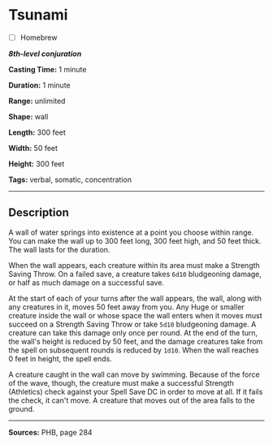 # Tsunami

- [ ] Homebrew

***8th-level conjuration***

**Casting Time:** 1 minute

**Duration:** 1 minute

**Range:** unlimited

**Shape:** wall

**Length:** 300 feet

**Width:** 50 feet

**Height:** 300 feet

**Tags:** verbal, somatic, concentration

---

## Description
A wall of water springs into existence at a point you choose within range.
You can make the wall up to 300 feet long, 300 feet high, and 50 feet thick.
The wall lasts for the duration.

When the wall appears, each creature within its area must make a Strength Saving Throw.
On a failed save, a creature takes `6d10` bludgeoning damage, or half as much damage on a successful save.

At the start of each of your turns after the wall appears, the wall, along with any creatures in it, moves 50 feet away from you.
Any Huge or smaller creature inside the wall or whose space the wall enters when it moves must succeed on a Strength Saving Throw or take `5d10` bludgeoning damage.
A creature can take this damage only once per round.
At the end of the turn, the wall's height is reduced by 50 feet, and the damage creatures take from the spell on subsequent rounds is reduced by `1d10`.
When the wall reaches 0 feet in height, the spell ends.

A creature caught in the wall can move by swimming.
Because of the force of the wave, though, the creature must make a successful Strength (Athletics) check against your Spell Save DC in order to move at all.
If it fails the check, it can't move.
A creature that moves out of the area falls to the ground.

---

**Sources:** PHB, page 284
